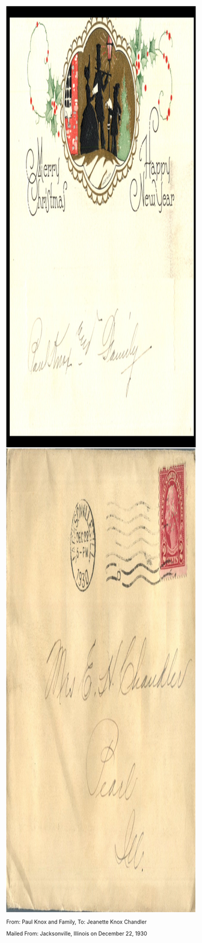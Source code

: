 <html><body><a href="/wp-content/uploads/2014/05/postcard-2014-20140521_18013285_0317.jpg"><img class="alignnone size-full wp-image-790" src="/wp-content/uploads/2014/05/postcard-2014-20140521_18013285_0317.jpg" alt="postcard-2014-20140521_18013285_0317" width="1703" height="1169"></a><a href="/wp-content/uploads/1930/12/postcard-2014-20140528_17024910_0347.jpg"><img class="alignnone size-full wp-image-825" src="/wp-content/uploads/1930/12/postcard-2014-20140528_17024910_0347.jpg" alt="postcard-2014-20140528_17024910_0347" width="1761" height="1229"></a>



From: Paul Knox and Family, To: Jeanette Knox Chandler

Mailed From: Jacksonville, Illinois on December 22, 1930</body></html>